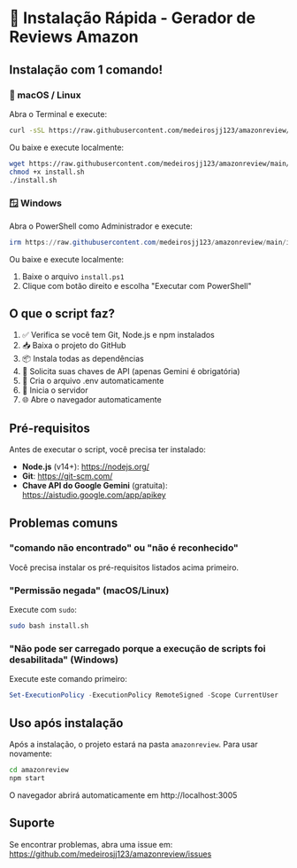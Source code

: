 # 🚀 Instalação Rápida - Gerador de Reviews Amazon

## Instalação com 1 comando!

### 🍎 macOS / Linux

Abra o Terminal e execute:

```bash
curl -sSL https://raw.githubusercontent.com/medeirosjj123/amazonreview/main/install.sh | bash
```

Ou baixe e execute localmente:
```bash
wget https://raw.githubusercontent.com/medeirosjj123/amazonreview/main/install.sh
chmod +x install.sh
./install.sh
```

### 🪟 Windows

Abra o PowerShell como Administrador e execute:

```powershell
irm https://raw.githubusercontent.com/medeirosjj123/amazonreview/main/install.ps1 | iex
```

Ou baixe e execute localmente:
1. Baixe o arquivo `install.ps1`
2. Clique com botão direito e escolha "Executar com PowerShell"

## O que o script faz?

1. ✅ Verifica se você tem Git, Node.js e npm instalados
2. 📥 Baixa o projeto do GitHub
3. 📦 Instala todas as dependências
4. 🔑 Solicita suas chaves de API (apenas Gemini é obrigatória)
5. 📝 Cria o arquivo .env automaticamente
6. 🚀 Inicia o servidor
7. 🌐 Abre o navegador automaticamente

## Pré-requisitos

Antes de executar o script, você precisa ter instalado:

- **Node.js** (v14+): https://nodejs.org/
- **Git**: https://git-scm.com/
- **Chave API do Google Gemini** (gratuita): https://aistudio.google.com/app/apikey

## Problemas comuns

### "comando não encontrado" ou "não é reconhecido"

Você precisa instalar os pré-requisitos listados acima primeiro.

### "Permissão negada" (macOS/Linux)

Execute com `sudo`:
```bash
sudo bash install.sh
```

### "Não pode ser carregado porque a execução de scripts foi desabilitada" (Windows)

Execute este comando primeiro:
```powershell
Set-ExecutionPolicy -ExecutionPolicy RemoteSigned -Scope CurrentUser
```

## Uso após instalação

Após a instalação, o projeto estará na pasta `amazonreview`. Para usar novamente:

```bash
cd amazonreview
npm start
```

O navegador abrirá automaticamente em http://localhost:3005

## Suporte

Se encontrar problemas, abra uma issue em: https://github.com/medeirosjj123/amazonreview/issues